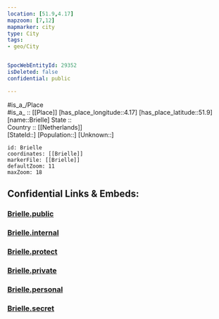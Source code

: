 ```yaml
---
location: [51.9,4.17] 
mapzoom: [7,12] 
mapmarker: city 
type: City
tags:
- geo/City


SpocWebEntityId: 29352
isDeleted: false
confidential: public

---
```

#is_a_/Place  
#is_a_ :: [[Place]] 
[has_place_longitude::4.17] 
[has_place_latitude::51.9] 
[name::Brielle] 
State ::  
Country :: [[Netherlands]]  
[StateId::] 
[Population::] 
[Unknown::] 


```leaflet
id: Brielle
coordinates: [[Brielle]] 
markerFile: [[Brielle]] 
defaultZoom: 11 
maxZoom: 18
```


## Confidential Links & Embeds: 

### [Brielle.public](/_public/\Earth\Continent\Europe\Europe~West\Netherlands\Provinces~Netherlands\Zuid-Holland\CityBrielle.public.md) 

### [Brielle.internal](/_internal/\Earth\Continent\Europe\Europe~West\Netherlands\Provinces~Netherlands\Zuid-Holland\CityBrielle.internal.md) 

### [Brielle.protect](/_protect/\Earth\Continent\Europe\Europe~West\Netherlands\Provinces~Netherlands\Zuid-Holland\CityBrielle.protect.md) 

### [Brielle.private](/_private/\Earth\Continent\Europe\Europe~West\Netherlands\Provinces~Netherlands\Zuid-Holland\CityBrielle.private.md) 

### [Brielle.personal](/_personal/\Earth\Continent\Europe\Europe~West\Netherlands\Provinces~Netherlands\Zuid-Holland\CityBrielle.personal.md) 

### [Brielle.secret](/_secret/\Earth\Continent\Europe\Europe~West\Netherlands\Provinces~Netherlands\Zuid-Holland\CityBrielle.secret.md)

